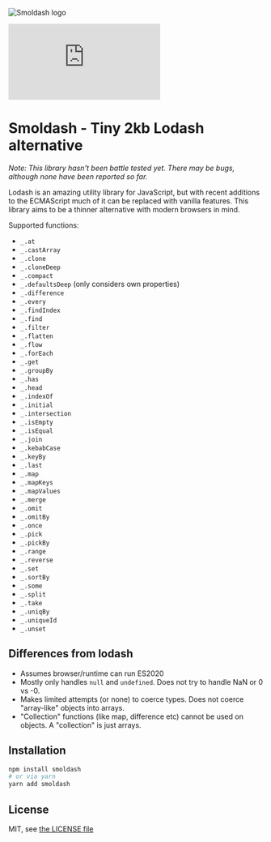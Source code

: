![Smoldash logo](/smoldash.svg)

![Smoldash bundle size](https://img.badgesize.io/https:/cdn.jsdelivr.net/npm/smoldash@0.11.0/dist/esm/index.min.js?compression=gzip)

# Smoldash - Tiny 2kb Lodash alternative

_Note: This library hasn't been battle tested yet. There may be bugs, although none have been reported so far._

Lodash is an amazing utility library for JavaScript, but with recent additions to the ECMAScript much of it can be replaced with vanilla features. This library aims to be a thinner alternative with modern browsers in mind.

Supported functions:

- `_.at`
- `_.castArray`
- `_.clone`
- `_.cloneDeep`
- `_.compact`
- `_.defaultsDeep` (only considers own properties)
- `_.difference`
- `_.every`
- `_.findIndex`
- `_.find`
- `_.filter`
- `_.flatten`
- `_.flow`
- `_.forEach`
- `_.get`
- `_.groupBy`
- `_.has`
- `_.head`
- `_.indexOf`
- `_.initial`
- `_.intersection`
- `_.isEmpty`
- `_.isEqual`
- `_.join`
- `_.kebabCase`
- `_.keyBy`
- `_.last`
- `_.map`
- `_.mapKeys`
- `_.mapValues`
- `_.merge`
- `_.omit`
- `_.omitBy`
- `_.once`
- `_.pick`
- `_.pickBy`
- `_.range`
- `_.reverse`
- `_.set`
- `_.sortBy`
- `_.some`
- `_.split`
- `_.take`
- `_.uniqBy`
- `_.uniqueId`
- `_.unset`

## Differences from lodash

- Assumes browser/runtime can run ES2020
- Mostly only handles `null` and `undefined`. Does not try to handle NaN or 0 vs -0.
- Makes limited attempts (or none) to coerce types. Does not coerce "array-like" objects into arrays.
- "Collection" functions (like map, difference etc) cannot be used on objects. A "collection" is just arrays.

## Installation

```bash
npm install smoldash
# or via yarn
yarn add smoldash
```

## License

MIT, see [the LICENSE file](./LICENSE)
